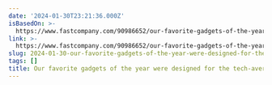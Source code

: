 ```yaml
---
date: '2024-01-30T23:21:36.000Z'
isBasedOn: >-
  https://www.fastcompany.com/90986652/our-favorite-gadgets-of-the-year-were-designed-for-the-tech-averse
link: >-
  https://www.fastcompany.com/90986652/our-favorite-gadgets-of-the-year-were-designed-for-the-tech-averse
slug: 2024-01-30-our-favorite-gadgets-of-the-year-were-designed-for-the-tech-averse
tags: []
title: Our favorite gadgets of the year were designed for the tech-averse
---
```


